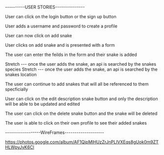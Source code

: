 ----------USER STORIES---------------

User can click on the login button or the sign up button 

User adds a username and password to create a profile

User can now click on add snake

User clicks on add snake and is presented with a form 

The user can enter the feilds in the form and their snake is added
 
Stretch --- once the user adds the snake, an api is searched by the snakes species 
Stretch --- once the user adds the snake, an api is searched by the snakes location 

The user can continue to add snakes that will all be referenced to them specficially 

User can click on the edit description snake button and only the description will be able 
to be updated and edited

The user can click on the delete snake button and the snake will be deleted

The user is able to click on their own profile to see their added snakes


------------------WireFrames--------------------


https://photos.google.com/album/AF1QipMlHUzZrJnPLIVXEqs8gUok0m9ZTHLWpyJyK6Cl

